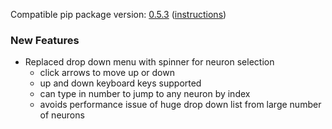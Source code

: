 <!--- https://github.com/mgroth0/deephy/releases -->

[//]: # (VERSION:1.17.0)


Compatible pip package
version: [0.5.3](https://pypi.org/project/deephy/0.5.3/) ([instructions](https://colab.research.google.com/drive/1HAaVOopHDNVKryP14wW4K_rcqeeqYrLK#scrollTo=VtUgz8xGYKHj))

[//]: # (### PIP Python Package Updated to 0.5.0)

### New Features
- Replaced drop down menu with spinner for neuron selection
  - click arrows to move up or down
  - up and down keyboard keys supported
  - can type in number to jump to any neuron by index
  - avoids performance issue of huge drop down list from large number of neurons

[//]: # (### Performance Improvements)

[//]: # (### Cosmetic Changes)

[//]: # (### Bug Fixes)

[//]: # (### Notes)

[//]: # (### Todo)

